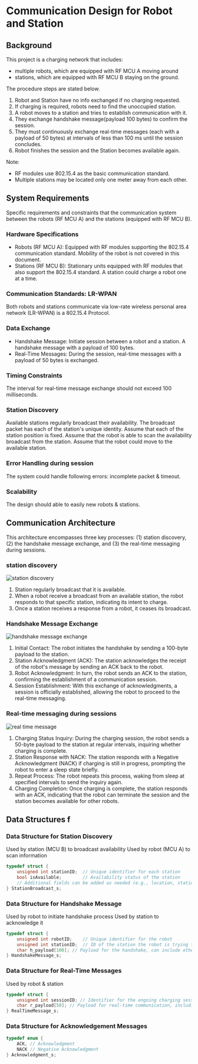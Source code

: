 # Communication Design for Robot and Station

## Background
This project is a charging network that includes:
- multiple robots, which are equipped with RF MCU A moving around
- stations, which are equipped with RF MCU B staying on the ground.

The procedure steps are stated below.
1. Robot and Station have no info exchanged if no charging requested.
2. If charging is required, robots need to find the unoccupied station.
3. A robot moves to a station and tries to establish communication with it.
4. They exchange handshake message(payload 100 bytes) to confirm the session.
5. They must continuously exchange real-time messages (each with a payload of 50 bytes) at intervals of less than 100 ms until the session concludes.
6. Robot finishes the session and the Station becomes available again.

Note:
- RF modules use 802.15.4 as the basic communication standard.
- Multiple stations may be located only one meter away from each other.

## System Requirements
Specific requirements and constraints that the communication system between the robots (RF MCU A) and the stations (equipped with RF MCU B).

### Hardware Specifications
- Robots (RF MCU A): Equipped with RF modules supporting the 802.15.4 communication standard. Mobility of the robot is not covered in this document.
- Stations (RF MCU B): Stationary units equipped with RF modules that also support the 802.15.4 standard. A station could charge a robot one at a time.

### Communication Standards: LR-WPAN
Both robots and stations communicate via low-rate wireless personal area network (LR-WPAN) is a 802.15.4 Protocol.

### Data Exchange
- Handshake Message: Initiate session between a robot and a station. A handshake message with a payload of 100 bytes.
- Real-Time Messages: During the session, real-time messages with a payload of 50 bytes is exchanged.

### Timing Constraints
The interval for real-time message exchange should not exceed 100 milliseconds.

### Station Discovery
Available stations regularly broadcast their availability. The broadcast packet has each of the station's unique identity.
Assume that each of the station position is fixed.
Assume that the robot is able to scan the availability broadcast from the station.
Assume that the robot could move to the available station.

### Error Handling during session
The system could handle following errors: incomplete packet & timeout.

### Scalability
The design should able to easily new robots & stations.

## Communication Architecture
This architecture encompasses three key processes: (1) station discovery, (2) the handshake message exchange, and (3) the real-time messaging during sessions.
### station discovery
![station discovery](./station_discovery.JPG)
1. Station regularly broadcast that it is available.
2. When a robot receive a broadcast from an available station, the robot responds to that specific station, indicating its intent to charge.
3. Once a station receives a response from a robot, it ceases its broadcast.


### Handshake Message Exchange
![handshake message exchange](./handskae_message.JPG)
1. Initial Contact: The robot initiates the handshake by sending a 100-byte payload to the station.
2. Station Acknowledgment (ACK): The station acknowledges the receipt of the robot's message by sending an ACK back to the robot.
3. Robot Acknowledgment: In turn, the robot sends an ACK to the station, confirming the establishment of a communication session.
4. Session Establishment: With this exchange of acknowledgments, a session is officially established, allowing the robot to proceed to the real-time messaging.

### Real-time messaging during sessions
![real time message](./real_time_message.JPG)
1. Charging Status Inquiry: During the charging session, the robot sends a 50-byte payload to the station at regular intervals, inquiring whether charging is complete.
2. Station Response with NACK: The station responds with a Negative Acknowledgment (NACK) if charging is still in progress, prompting the robot to enter a sleep state briefly.
3. Repeat Process: The robot repeats this process, waking from sleep at specified intervals to send the inquiry again.
4. Charging Completion: Once charging is complete, the station responds with an ACK, indicating that the robot can terminate the session and the station becomes available for other robots.

## Data Structures f
### Data Structure for Station Discovery
Used by station (MCU B) to broadcast availability
Used by robot (MCU A) to scan information
```c
typedef struct {
    unsigned int stationID;  // Unique identifier for each station
    bool isAvailable;        // Availability status of the station
    // Additional fields can be added as needed (e.g., location, station's battery level)
} StationBroadcast_s;
```

### Data Structure for Handshake Message
Used by robot to initiate handshake process
Used by station to acknowledge it
```c
typedef struct {
    unsigned int robotID;    // Unique identifier for the robot
    unsigned int stationID;  // ID of the station the robot is trying to connect to
    char h_payload[100]; // Payload for the handshake, can include other necessary information
} HandshakeMessage_s;
```

### Data Structure for Real-Time Messages
Used by robot & station
```c
typedef struct {
    unsigned int sessionID; // Identifier for the ongoing charging session
    char r_payload[50]; // Payload for real-time communication, including a flag if charging is complete
} RealTimeMessage_s;
```

### Data Structure for Acknowledgement Messages
```c
typedef enum {
    ACK, // Acknowledgment
    NACK // Negative Acknowledgment
} Acknowledgment_s;
```